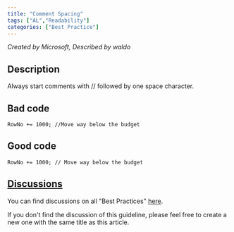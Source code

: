 ```yaml
---
title: "Comment Spacing"
tags: ["AL","Readability"]
categories: ["Best Practice"]
---
```


_Created by Microsoft, Described by waldo_

## Description
Always start comments with // followed by one space character.

## Bad code

```al
RowNo += 1000; //Move way below the budget  
```
      
    
## Good code

```al
RowNo += 1000; // Move way below the budget
```

## [Discussions](https://github.com/microsoft/alguidelines/discussions/categories/bc-best-practices?discussions_q=comment+spacing+category%3A%22BC+Best+Practices%22)

You can find discussions on all "Best Practices" [here](https://github.com/microsoft/alguidelines/discussions/categories/bc-best-practices).

If you don't find the discussion of this guideline, please feel free to create a new one with the same title as this article.  